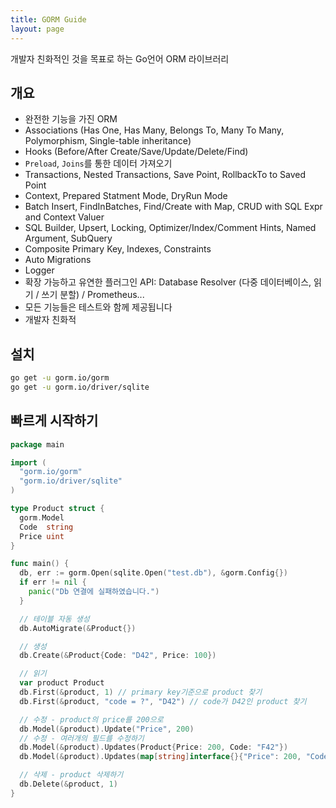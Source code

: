 ```yaml
---
title: GORM Guide
layout: page
---
```


개발자 친화적인 것을 목표로 하는 Go언어 ORM 라이브러리

## 개요

* 완전한 기능을 가진 ORM
* Associations (Has One, Has Many, Belongs To, Many To Many, Polymorphism, Single-table inheritance)
* Hooks (Before/After Create/Save/Update/Delete/Find)
* `Preload`, `Joins`를 통한 데이터 가져오기
* Transactions, Nested Transactions, Save Point, RollbackTo to Saved Point
* Context, Prepared Statment Mode, DryRun Mode
* Batch Insert, FindInBatches, Find/Create with Map, CRUD with SQL Expr and Context Valuer
* SQL Builder, Upsert, Locking, Optimizer/Index/Comment Hints, Named Argument, SubQuery
* Composite Primary Key, Indexes, Constraints
* Auto Migrations
* Logger
* 확장 가능하고 유연한 플러그인 API: Database Resolver (다중 데이터베이스, 읽기 / 쓰기 분할) / Prometheus...
* 모든 기능들은 테스트와 함께 제공됩니다
* 개발자 친화적

## 설치

```sh
go get -u gorm.io/gorm
go get -u gorm.io/driver/sqlite
```

## 빠르게 시작하기

```go
package main

import (
  "gorm.io/gorm"
  "gorm.io/driver/sqlite"
)

type Product struct {
  gorm.Model
  Code  string
  Price uint
}

func main() {
  db, err := gorm.Open(sqlite.Open("test.db"), &gorm.Config{})
  if err != nil {
    panic("Db 연결에 실패하였습니다.")
  }

  // 테이블 자동 생성
  db.AutoMigrate(&Product{})

  // 생성
  db.Create(&Product{Code: "D42", Price: 100})

  // 읽기
  var product Product
  db.First(&product, 1) // primary key기준으로 product 찾기
  db.First(&product, "code = ?", "D42") // code가 D42인 product 찾기

  // 수정 - product의 price를 200으로
  db.Model(&product).Update("Price", 200)
  // 수정 - 여러개의 필드를 수정하기
  db.Model(&product).Updates(Product{Price: 200, Code: "F42"})
  db.Model(&product).Updates(map[string]interface{}{"Price": 200, "Code": "F42"})

  // 삭제 - product 삭제하기
  db.Delete(&product, 1)
}
```
